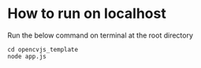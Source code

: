 # How to run on localhost

Run the below command on terminal at the root directory
```
cd opencvjs_template
node app.js
```
